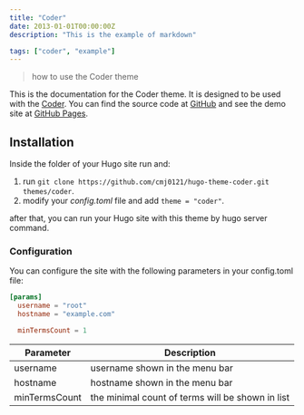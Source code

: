 ```yaml
---
title: "Coder"
date: 2013-01-01T00:00:00Z
description: "This is the example of markdown"

tags: ["coder", "example"]
---
```


> how to use the Coder theme

This is the documentation for the Coder theme. It is designed to be used with the
[Coder][0]. You can find the source code at [GitHub][0] and see the demo site at
[GitHub Pages][1].

## Installation

Inside the folder of your Hugo site run and:

1. run `git clone https://github.com/cmj0121/hugo-theme-coder.git themes/coder`.
2. modify your _config.toml_ file and add `theme = "coder"`.

after that, you can run your Hugo site with this theme by hugo server command.

### Configuration

You can configure the site with the following parameters in your config.toml file:

```toml
[params]
  username = "root"
  hostname = "example.com"

  minTermsCount = 1
```

| Parameter     | Description                                      |
| ------------- | ------------------------------------------------ |
| username      | username shown in the menu bar                   |
| hostname      | hostname shown in the menu bar                   |
| minTermsCount | the minimal count of terms will be shown in list |

[0]: https://github.com/cmj0121/hogo-theme-coder
[1]: https://cmj0121.github.io/hugo-theme-coder/
